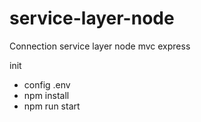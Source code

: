 # service-layer-node
Connection service layer node mvc express

init 
* config .env 
* npm install
* npm run start
